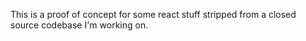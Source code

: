 This is a proof of concept for some react stuff stripped from a closed source codebase I'm working on.